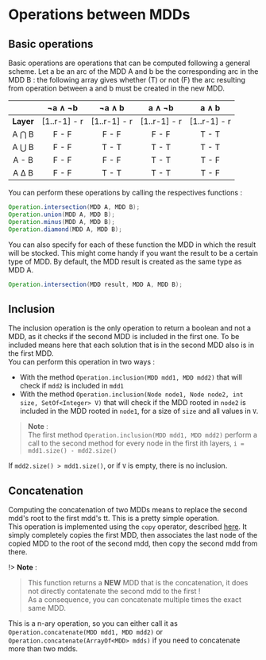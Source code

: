 # Operations between MDDs

## Basic operations
Basic operations are operations that can be computed following a general scheme. Let a be an arc of the MDD A and b be the corresponding arc in the MDD B : the following array gives whether (T) or not (F) the arc resulting from operation between a and b must be created in the new MDD.

|          |   ¬a ∧ ¬b    |    ¬a ∧ b    |    a ∧ ¬b    |     a ∧ b    |
| :------: | :----------: | :----------: | :----------: | :----------: |
| **Layer**| [1..r-1] - r | [1..r-1] - r | [1..r-1] - r | [1..r-1] - r |
| A ⋂ B    |    F - F    |    F - F     |     F - F    |    T - T     |
| A ⋃ B    |    F - F    |    T - T     |     T - T    |    T - T     |
| A - B    |    F - F    |    F - F     |     T - T    |    T - F     |
| A ∆ B    |    F - F    |    T - T     |     T - T    |    T - F     |

You can perform these operations by calling the respectives functions :  

```java
Operation.intersection(MDD A, MDD B);
Operation.union(MDD A, MDD B);
Operation.minus(MDD A, MDD B);
Operation.diamond(MDD A, MDD B);
```

You can also specify for each of these function the MDD in which the result will be stocked. This might come handy if you want the result to be a certain type of MDD. By default, the MDD result is created as the same type as MDD A.  
   
```java
Operation.intersection(MDD result, MDD A, MDD B);
```

## Inclusion
The inclusion operation is the only operation to return a boolean and not a MDD, as it checks if the second MDD is included in the first one. To be included means here that each solution that is in the second MDD also is in the first MDD.  
You can perform this operation in two ways : 
* With the method `Operation.inclusion(MDD mdd1, MDD mdd2)` that will check if `mdd2` is included in `mdd1`
* With the method `Operation.inclusion(Node node1, Node node2, int size, SetOf<Integer> V)` that will check if the MDD rooted in `node2` is included in the MDD rooted in `node1`, for a size of `size` and all values in `V`.

> **Note** :  
> The first method `Operation.inclusion(MDD mdd1, MDD mdd2)` perform a call to the second method for every node in the first ith layers, `i = mdd1.size() - mdd2.size()`

If `mdd2.size() > mdd1.size()`, or if `V` is empty, there is no inclusion.

## Concatenation
Computing the concatenation of two MDDs means to replace the second mdd's root to the first mdd's tt. This is a pretty simple operation.  
This operation is implemented using the `copy` operator, described [here](https://github.com/JungVictor/MDDLib/wiki/Operations#copy). It simply completely copies the first MDD, then associates the last node of the copied MDD to the root of the second mdd, then copy the second mdd from there.  

!> **Note** :  
> This function returns a **NEW** MDD that is the concatenation, it does not directly contatenate the second mdd to the first !  
> As a consequence, you can concatenate multiple times the exact same MDD.

This is a n-ary operation, so you can either call it as `Operation.concatenate(MDD mdd1, MDD mdd2)` or `Operation.concatenate(ArrayOf<MDD> mdds)` if you need to concatenate more than two mdds.
